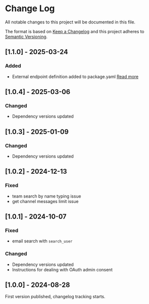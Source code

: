 # Change Log

All notable changes to this project will be documented in this file.

The format is based on [Keep a Changelog](https://keepachangelog.com/)
and this project adheres to [Semantic Versioning](https://semver.org/).

## [1.1.0] - 2025-03-24

### Added

- External endpoint definition added to package.yaml [Read more](https://sema4.ai/docs/team-edition/marketplace/snowflake-admin#managing-external-access)

## [1.0.4] - 2025-03-06

### Changed

- Dependency versions updated

## [1.0.3] - 2025-01-09

### Changed

- Dependency versions updated

## [1.0.2] - 2024-12-13

### Fixed

- team search by name typing issue
- get channel messages limit issue

## [1.0.1] - 2024-10-07

### Fixed

- email search with `search_user`

### Changed

- Dependency versions updated
- Instructions for dealing with OAuth admin consent

## [1.0.0] - 2024-08-28

First version published, changelog tracking starts.
